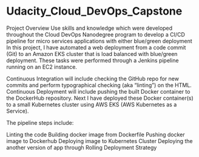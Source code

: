# Udacity_Cloud_DevOps_Capstone

Project Overview
Use skills and knowledge which were developed throughout the Cloud DevOps Nanodegree program to develop a CI/CD pipeline for micro services applications with either blue/green deployment
In this project, I have automated a web deployment from a code commit (Git) to an Amazon EKS cluster that is load balanced with blue/green deployment.
These tasks were performed through a Jenkins pipeline running on an EC2 instance.

Continuous Integration will include checking the GitHub repo for new commits and perform typographical checking (aka “linting”) on the HTML.
Continuous Deployment will include pushing the built Docker container to the DockerHub repository. Next I have deployed these Docker container(s) to a small Kubernetes cluster using AWS EKS (AWS Kubernetes as a Service).

The pipeline steps include:

Linting the code
Building docker image from Dockerfile
Pushing docker image to Dockerhub
Deploying image to Kubernetes Cluster
Deploying the another version of app through Rolling Deployment Strategy
